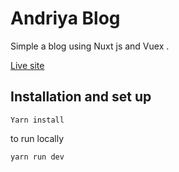 # Andriya Blog

Simple a blog using Nuxt js and Vuex .

[Live site](https://andryia-blog.netlify.app/)

## Installation and set up

`Yarn install `

to run locally

`yarn run dev`
